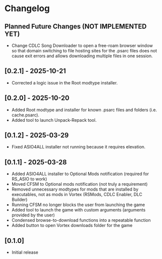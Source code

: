 # Changelog

## Planned Future Changes (NOT IMPLEMENTED YET)

- Change CDLC Song Downloader to open a free-roam browser window so that domain switching to file hosting sites for the .psarc files does not cause exit errors and allows downloading multiple files in one session.

## [0.2.1] - 2025-10-21

- Corrected a logic issue in the Root modtype installer.

## [0.2.0] - 2025-10-20

- Added Root modtype and installer for known .psarc files and folders (i.e. cache.psarc).
- Added tool to launch Unpack-Repack tool.

## [0.1.2] - 2025-03-29

- Fixed ASIO4ALL installer not running because it requires elevation.

## [0.1.1] - 2025-03-28

- Added ASIO4ALL installer to Optional Mods notification (required for RS_ASIO to work)
- Moved CFSM to Optional mods notification (not truly a requirement)
- Removed unnecessary modtypes for mods that are installed by executables, not as mods in Vortex (RSMods, CDLC Enabler, DLC Builder)
- Running CFSM no longer blocks the user from launching the game
- Added tool to launch the game with custom arguments (arguments provided by the user)
- Condensed browse-to-download functions into a repeatable function
- Added button to open Vortex downloads folder for the game

## [0.1.0]

- Initial release
